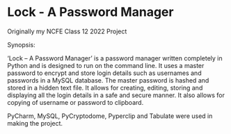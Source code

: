 # Lock - A Password Manager

Originally my NCFE Class 12 2022 Project

Synopsis:

‘Lock – A Password Manager’ is a password manager written completely in Python and is designed to run on 
the command line. 
It uses a master password to encrypt and store login details such as usernames and passwords in a MySQL database. 
The master password is hashed and stored in a hidden text file. 
It allows for creating, editing, storing and displaying all the login details in a safe and secure manner. 
It also allows for copying of username or password to clipboard.

PyCharm, MySQL, PyCryptodome, Pyperclip and Tabulate were used in making the project.



